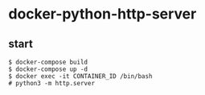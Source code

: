 # docker-python-http-server

## start
```
$ docker-compose build
$ docker-compose up -d
$ docker exec -it CONTAINER_ID /bin/bash
# python3 -m http.server
```